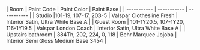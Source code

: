 | Room | Paint Code | Paint Color | Paint Base |
| ----------- | ----------- | ----------- |
| Studio |101-19, 107-17, 203-5 | Valspar Clothesline Fresh | Interior Satin, Ultra White Base A |
| Guest Room | 101-1Y20.5, 107-1Y20, 116-1Y19.5 | Valspar London Coach | Interior Satin, Ultra White Base A |
| Upstairs bathroom | 384Th, 202, 224, 0, 118 | Behr Marquee Jojoba | Interior Semi Gloss Medium Base 3454 |
